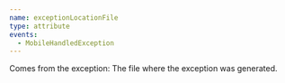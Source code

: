 ```yaml
---
name: exceptionLocationFile
type: attribute
events:
  - MobileHandledException
---
```


Comes from the exception: The file where the exception was generated.